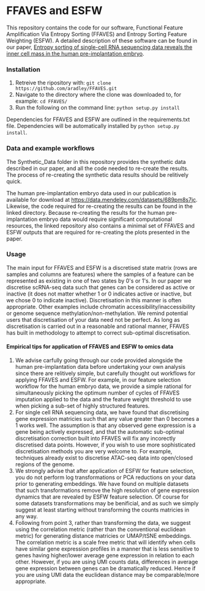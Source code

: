 
# FFAVES and ESFW
This repository contains the code for our software, Functional Feature Amplification Via Entropy Sorting (FFAVES) and Entropy Sorting Feature Weighting (ESFW). A detailed description of these software can be found in our paper, [Entropy sorting of single-cell RNA sequencing data reveals the inner cell mass in the human pre-implantation embryo](https://www.cell.com/stem-cell-reports/fulltext/S2213-6711(22)00456-8?_returnURL=https%3A%2F%2Flinkinghub.elsevier.com%2Fretrieve%2Fpii%2FS2213671122004568%3Fshowall%3Dtrue).

### Installation
1. Retreive the ripository with: `git clone https://github.com/aradley/FFAVES.git`
2. Navigate to the directory where the clone was downloaded to, for example: `cd FFAVES/`
3. Run the following on the command line: `python setup.py install`

Dependencies for FFAVES and ESFW are outlined in the requirements.txt file. Dependencies will be automatically installed by `python setup.py install`.

### Data and example workflows
The Synthetic_Data folder in this repository provides the synthetic data described in our paper, and all the code needed to re-create the results. The process of re-creating the synthetic data results should be relitively quick.

The human pre-implantation embryo data used in our publication is available for download at https://data.mendeley.com/datasets/689pm8s7jc. Likewise, the code required for re-creating the results can be found in the linked directory. Because re-creating the results for the human pre-implantation embryo data would require significant computational resources, the linked repository also contains a minimal set of FFAVES and ESFW outputs that are required for re-creating the plots presented in the paper.

### Usage
The main input for FFAVES and ESFW is a discretised state matrix (rows are samples and columns are features) where the samples of a feature can be represented as existing in one of two states by 0's or 1's. In our paper we discretise scRNA-seq data such that genes can be considered as active or inactive (it does not matter whether 1 or 0 indicates active or inactive, but we chose 0 to indicate inactive). Discretisation in this manner is often appropriate. Other examples include chromatin accessibility/inaccessibility or genome sequence methylation/non-methylation. We remind potential users that discretisation of your data need not be perfect. As long as discretisation is carried out in a reasonable and rational manner, FFAVES has built in methodology to attempt to correct sub-optimal discretisation.

#### Empirical tips for application of FFAVES and ESFW to omics data
1. We advise carfully going through our code provided alongside the human pre-implantation data before undertaking your own analysis since there are relitively simple, but carefully thought out workflows for applying FFAVES and ESFW. For example, in our feature selection workflow for the human embryo data, we provide a simple rational for simultaneously picking the optimum number of cycles of FFAVES imputation applied to the data and the feature weight threshold to use when picking a sub-set of highly structured features.
2. For single cell RNA sequencing data, we have found that discretising gene expression matricies such that any value greater than 0 becomes a 1 works well. The assumption is that any observed gene expression is a gene being actively expressed, and that the automatic sub-optimal discretisation correction built into FFAVES will fix any incorectly discretised data points. However, if you wish to use more sophisticated discretisation methods you are very welcome to. For example, techniques already exist to discretise ATAC-seq data into open/closed regions of the genome.
3. We strongly advise that after application of ESFW for feature selection, you do not perform log transformations or PCA reductions on your data prior to generating embeddings. We have found on multiple datasets that such transformations remove the high resolution of gene expression dynamics that are revealed by ESFW feature selection. Of course for some datasets transformations may be benificial, and as such we simply suggest at least starting without transforming the counts matricies in any way.
4. Following from point 3, rather than transforming the data, we suggest using the correlation metric (rather than the conventional euclidean metric) for generating distance matricies or UMAP/tSNE embeddings. The correlation metric is a scale free metric that will identify when cells have similar gene expression profiles in a manner that is less sensitive to genes having higher/lower average gene expression in relation to each other. However, if you are using UMI counts data, differences in average gene expression between genes can be dramatically reduced. Hence if you are using UMI data the euclidean distance may be comparable/more appropriate.

